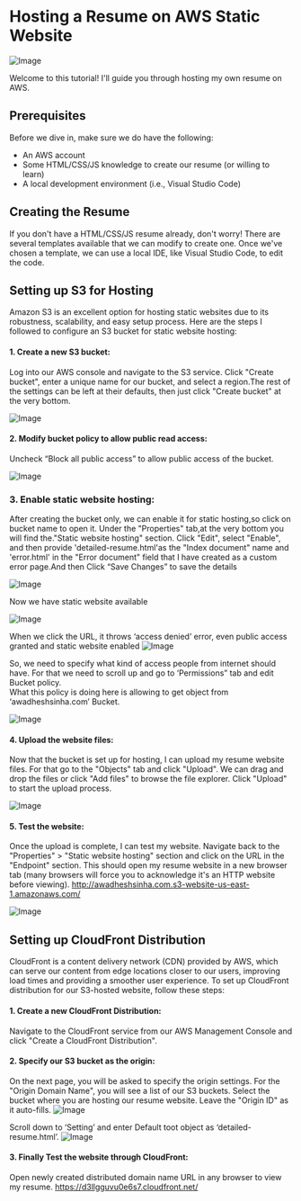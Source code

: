 # Hosting a Resume on AWS Static Website

![Image](https://github.com/Awadheshks/assets/blob/b6db95ccc4fc4de034c4255a522ecc8adf7f3e74/StaticWebsite/AWS_StaticHosted_Arch.png)

Welcome to this tutorial! I'll guide you through hosting my own resume on AWS.

## Prerequisites
Before we dive in, make sure we do have the following:
- An AWS account
- Some HTML/CSS/JS knowledge to create our resume (or willing to learn)
- A local development environment (i.e., Visual Studio Code)
  
## Creating the Resume
  If you don't have a HTML/CSS/JS resume already, don't worry! There are several templates available that we can modify to create one. Once we've chosen a template, we can use a local IDE, like Visual Studio Code, to edit the code.

## Setting up S3 for Hosting
Amazon S3 is an excellent option for hosting static websites due to its robustness, scalability, and easy setup process. Here are the steps I followed to configure an S3 bucket for static website hosting:
  #### 1.	Create a new S3 bucket:
   Log into our AWS console and navigate to the S3 service. Click "Create bucket", enter a unique name for our
   bucket, and select a region.The rest of the settings can be left at their defaults, then just click "Create bucket" 
   at the very bottom.
    
![Image](https://github.com/Awadheshks/assets/blob/d9c4e2f9da0c5b82706e47484b98853dc838363d/StaticWebsite/Bucket-creation.png)

  #### 2.	Modify bucket policy to allow public read access:
   Uncheck “Block all public access” to allow public access of the bucket.
    
![Image](https://github.com/Awadheshks/assets/blob/d9c4e2f9da0c5b82706e47484b98853dc838363d/StaticWebsite/Bucket-policy.png)

  ### 3.	Enable static website hosting:
   After creating the bucket only, we can enable it for static hosting,so click on bucket name to open it. Under the
   "Properties" tab,at the very bottom you will find the."Static website hosting" section. Click "Edit", select "Enable",
   and then provide 'detailed-resume.html'as the "Index document" name and 'error.html' in the "Error document" field that
   I have created as a	custom error page.And then Click “Save Changes” to save the details
     
 ![Image](https://github.com/Awadheshks/assets/blob/d9c4e2f9da0c5b82706e47484b98853dc838363d/StaticWebsite/StaticWebsite_hosting.png)


Now we have static website available

![Image](https://github.com/Awadheshks/assets/blob/d9c4e2f9da0c5b82706e47484b98853dc838363d/StaticWebsite/StaticWebsite_url.png)

  When we click the URL, it throws ‘access denied’ error, even public access granted and static website enabled
![Image](https://github.com/Awadheshks/assets/blob/d9c4e2f9da0c5b82706e47484b98853dc838363d/StaticWebsite/Error-Accesdenied.png)

   So, we need to specify what kind of access people from internet should have. For that we need to scroll up and go to ‘Permissions” tab and edit Bucket policy.    
   What this policy is doing here is allowing to get object from ‘awadheshsinha.com’ Bucket.

![Image](https://github.com/Awadheshks/assets/blob/d9c4e2f9da0c5b82706e47484b98853dc838363d/StaticWebsite/Bucket_policy.png)

  #### 4.	Upload the website files:
   Now that the bucket is set up for hosting, I can upload my resume website files. For that go to the "Objects" tab and click "Upload". 
   We can drag and drop the files or click "Add files" to browse the file explorer. Click "Upload" to start the upload process. 

![Image](https://github.com/Awadheshks/assets/blob/d9c4e2f9da0c5b82706e47484b98853dc838363d/StaticWebsite/Files_upload.png)

  #### 5.	Test the website:
   Once the upload is complete, I can test my website. Navigate back to the "Properties" > "Static website hosting" 
   section and click on the URL in the "Endpoint" section. This should open my resume website in a new browser tab
   (many browsers will force you to acknowledge it's an HTTP website before viewing).
        http://awadheshsinha.com.s3-website-us-east-1.amazonaws.com/

 ![Image](https://github.com/Awadheshks/assets/blob/d9c4e2f9da0c5b82706e47484b98853dc838363d/StaticWebsite/Resume_screenshot.png)

 ## Setting up CloudFront Distribution
  CloudFront is a content delivery network (CDN) provided by AWS, which can serve our content from edge locations closer to our users,
  improving load times and providing a smoother user experience. To set up CloudFront distribution for our S3-hosted website, follow these steps:

#### 1.	Create a new CloudFront Distribution:
  Navigate to the CloudFront service from our AWS Management Console and click "Create a CloudFront Distribution".

#### 2.	Specify our S3 bucket as the origin:
   On the next page, you will be asked to specify the origin settings. For the "Origin Domain Name", you will see a 
   list of our S3 buckets. Select the bucket where you are hosting our resume website. Leave the "Origin ID" as it auto-fills.
![Image](https://github.com/Awadheshks/assets/blob/d9c4e2f9da0c5b82706e47484b98853dc838363d/StaticWebsite/Create_distribution.png)

   Scroll down to ‘Setting’ and enter Default toot object as ‘detailed-resume.html’.
![Image](https://github.com/Awadheshks/assets/blob/d9c4e2f9da0c5b82706e47484b98853dc838363d/StaticWebsite/Create_distribution_setting.png)

#### 3. Finally Test the website through CloudFront:
  Open newly created distributed domain name URL in any browser to view my resume.
          https://d3llgguvu0e6s7.cloudfront.net/









